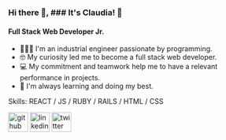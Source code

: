 ### Hi there 👋, ### It's Claudia! 👋
#### Full Stack Web Developer Jr.
- 👩🏻‍💻 I'm an industrial engineer passionate by programming.
- 🤓 My curiosity led me to become a full stack web developer.  
- 💻 My commitment and teamwork help me to have a relevant performance in projects.
- 🌱 I'm always learning and doing my best.

Skills: REACT / JS / RUBY / RAILS / HTML / CSS



[<img src='https://cdn.jsdelivr.net/npm/simple-icons@3.0.1/icons/github.svg' alt='github' height='40'>](https://github.com/clauroxia)  [<img src='https://cdn.jsdelivr.net/npm/simple-icons@3.0.1/icons/linkedin.svg' alt='linkedin' height='40'>](https://www.linkedin.com/in/https://www.linkedin.com/in/claudia-berrios-939265b9/?locale=en_US/)  [<img src='https://cdn.jsdelivr.net/npm/simple-icons@3.0.1/icons/twitter.svg' alt='twitter' height='40'>](https://twitter.com/clau_roxia)  

